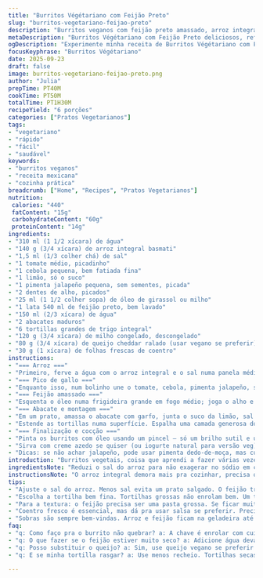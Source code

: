 ```yaml
---
title: "Burritos Végétariano com Feijão Preto"
slug: "burritos-vegetariano-feijao-preto"
description: "Burritos veganos com feijão preto amassado, arroz integral basmati, pico de gallo fresco e abacate cremoso. Combina texturas rústicas e sabores vivos, fácil adaptação para intolerantes a lactose usando queijo vegano e toque de pimenta para quem gosta de calor. Versão que aprimorei misturando milho doce congelado para crocância e vitalidade. Uma explosão simples, colorida, com identidade mexicana e toque acessível no preparo caseiro."
metaDescription: "Burritos Végétariano com Feijão Preto deliciosos, refrescantes e fáceis de preparar em casa com sabores autênticos."
ogDescription: "Experimente minha receita de Burritos Végétariano com Feijão Preto. Uma explosão de sabor e textura em cada mordida."
focusKeyphrase: "Burritos Végétariano"
date: 2025-09-23
draft: false
image: burritos-vegetariano-feijao-preto.png
author: "Julia"
prepTime: PT40M
cookTime: PT50M
totalTime: PT1H30M
recipeYield: "6 porções"
categories: ["Pratos Vegetarianos"]
tags:
- "vegetariano"
- "rápido"
- "fácil"
- "saudável"
keywords:
- "burritos veganos"
- "receita mexicana"
- "cozinha prática"
breadcrumb: ["Home", "Recipes", "Pratos Vegetarianos"]
nutrition: 
 calories: "440"
 fatContent: "15g"
 carbohydrateContent: "60g"
 proteinContent: "14g"
ingredients:
- "310 ml (1 1/2 xícara) de água"
- "140 g (3/4 xícara) de arroz integral basmati"
- "1,5 ml (1/3 colher chá) de sal"
- "1 tomate médio, picadinho"
- "1 cebola pequena, bem fatiada fina"
- "1 limão, só o suco"
- "1 pimenta jalapeño pequena, sem sementes, picada"
- "2 dentes de alho, picados"
- "25 ml (1 1/2 colher sopa) de óleo de girassol ou milho"
- "1 lata 540 ml de feijão preto, bem lavado"
- "150 ml (2/3 xícara) de água"
- "2 abacates maduros"
- "6 tortillas grandes de trigo integral"
- "120 g (3/4 xícara) de milho congelado, descongelado"
- "80 g (3/4 xícara) de queijo cheddar ralado (usar vegano se preferir)"
- "30 g (1 xícara) de folhas frescas de coentro"
instructions:
- "=== Arroz ==="
- "Primeiro, ferve a água com o arroz integral e o sal numa panela média. Cobre, coloca no fogo bem baixo e deixa cozinhar uns 35 minutos, até o líquido sumir e o arroz ficar macio. Desliga o fogo e mantém tampado, uns 5 minutos pra firmar o cozimento. Esquenta a cozinha e dá cheiro de terra molhada já."
- "=== Pico de gallo ==="
- "Enquanto isso, num bolinho une o tomate, cebola, pimenta jalapeño, suco do limão e uma pitada de sal e pimenta do reino. Mistura tudo com vontade, os pedacinhos ficam com cara fresca e vibrante direto na mesa. Reservar pra pegar gosto."
- "=== Feijão amassado ==="
- "Esquenta o óleo numa frigideira grande em fogo médio; joga o alho e deixa até dourar levinho, quase tostado, perfumando tudo – não queima! Fora do fogo, adiciona o feijão lavado e escorrido. Com um pilão ou garfo amassa tudo até virar pasta grossa. Dá uma molhada com a água, volta ao fogo médio e deixa ferver, mexendo pra não agarrar. Cozinha mais uns 7 minutos até a mistura engrossar a ponto de pastosa mas ainda quebradiça. Salpica sal e pimenta a gosto. Mantém quente até montar."
- "=== Abacate e montagem ==="
- "Em um prato, amassa o abacate com garfo, junta o suco da limão, sal e pimenta do reino. Isso evita escurecer e deixa tudo cremoso."
- "Estende as tortillas numa superfície. Espalha uma camada generosa do feijão amassado ao centro, cobre com o purê de abacate. Depois acrescenta o arroz, milho descongelado, queijo ralado e o pico de gallo por cima. Finaliza com folhas de coentro. Para enrolar, dobra as laterais para dentro e enrola como um rocambole, sempre olhando para que não rasgue ou fique muito empilhado."
- "=== Finalização e cocção ==="
- "Pinta os burritos com óleo usando um pincel – só um brilho sutil e uma pitadinha de sal no topo. Vai para a frigideira bem quente em fogo médio-baixo com a união para baixo. Deixa dourar até formar a crostinha dourada e firme, vira com cuidado pra dourar todos os lados, o queijo dentro derrete, o aroma fica irresistível."
- "Sirva com creme azedo se quiser (ou iogurte natural para versão veg) e uma saladinha verde pra refrescar."
- "Dicas: se não achar jalapeño, pode usar pimenta dedo-de-moça, mas cuidado com quantidade. Para arroz, prefiro integral por textura, mas branco funciona. Chega a um ponto onde arroz está firme, não gosmento, sinal que pode tirar do fogo. O segredo numa boa tortilla é enrolar com calma pra ninguém arrebentar e que o recheio não escape. Uso óleo de girassol porque tem sabor neutro e suporta bem o calor – azeite fica amargo em temperatura alta."
introduction: "Burritos vegetais, coisa que aprendi a fazer várias vezes até acertar a textura e a combinação. Feijão preto moído que fica denso e úmido, arroz integral soltinho, toque ácido do limão no abacate amassado, e o frescor picante do pico de gallo. Gosto de preparar em etapas, até o cheiro do feijão refogado com alho fala na cozinha, chama atenção. Não é só mexer e enrolar, é sentir o ponto certo de cozimento, o corte da cebola, a força do tempero, e a finalização do dourado que garante crocância e sabor. Versão que já vi virar favorita das visitas e até descrente de jeito mais tranquilo."
ingredientsNote: "Reduzi o sal do arroz para não exagerar no sódio em conjunto com o feijão temperado. Substitui óleo vegetal comum por óleo de girassol, que aguenta mais o calor forte da frigideira. O queijo cheddar pode ser trocado por um queijo vegano ralado se precisar, para manter cremosidade. Uso jalapeño, mas pimenta dedo-de-moça ou malagueta servem – só reduz um pouco pra não ficar ardido demais. O milho congelado dá um contraste crocante que trouxe uma vida nova para o burrito."
instructionsNote: "O arroz integral demora mais pra cozinhar, precisa observar o sumiço da água e testar textura com garfo: tem que estar macio, mas sem virar mingau. No pico de gallo, dispensar o excesso de suco vai evitar molhar demais o burrito, então escorro um pouco se necessário. O feijão tem que virar uma pasta grossa, firme mas não seca — se necessário adiciono água aos poucos. Enrolar com cuidado pra evitar vazamentos. Douro os burritos em fogo meio-baixo porque o queijo precisa derreter por dentro, mas sem queimar a tortilla. Virar com uma espátula larga ajuda a manter forma. O óleo pincelado evita que fique ressecado e deixa brilho gostoso."
tips:
- "Ajuste o sal do arroz. Menos sal evita um prato salgado. O feijão traz bastante tempero. O arroz integral precisa de paciência pra cozinhar. Teste com um garfo durante o processo. Macio é a palavra, mas não mingau."
- "Escolha a tortilha bem fina. Tortilhas grossas não enrolam bem. Um truque é aquecer antes de usar. Isso ajuda a dobrar sem quebrar. Se não encontrar tortillas integrais, use as brancas. Aceitável, mas menos saudável."
- "Para a textura: o feijão precisa ser uma pasta grossa. Se ficar muito líquido, um truque é adicionar um pouco de amido de milho pra engrossar. Cuidado com o fogo alto pra não queimar o alho!"
- "Coentro fresco é essencial, mas dá pra usar salsa se preferir. Precisa de frescor e sabor, a mistura do pico de gallo vai bem. Se não tiver jalapeño, dedo-de-moça é uma boa. Dica: reduza a quantidade se for ardido."
- "Sobras são sempre bem-vindas. Arroz e feijão ficam na geladeira até cinco dias. Reaqueça na frigideira pra deixar crocante. As tortilhas não mantêm a mesma qualidade, então evite guardar. Use arroz extra como acompanhamento."
faq:
- "q: Como faço pra o burrito não quebrar? a: A chave é enrolar com cuidado. Pressione levemente. Não seja apressado. Certifique-se de que estão com a textura certa. Tortilho deve ser maleável. Pré-aqueça na frigideira antes."
- "q: O que fazer se o feijão estiver muito seco? a: Adicione água devagar. Chapar a panela é um erro. Misture enquanto aquece. O equilíbrio é importante. Pasta grossa é boa mas não pode grudar."
- "q: Posso substituir o queijo? a: Sim, use queijo vegano se preferir. Testei com outros queijos, resultado não é o mesmo – atenção ao sabor. Dica: queijo feta vegano também combina bem, menos derretido."
- "q: E se minha tortilla rasgar? a: Use menos recheio. Tortilhas secas quebram mais. Tente aquecer no micro-ondas primeiro. Além disso, coma imediatamente. Depois de friar, fica mais difícil."

---
```

